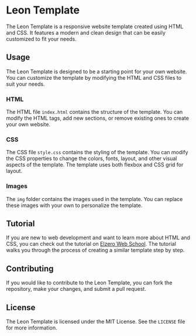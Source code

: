 # Leon Template

The Leon Template is a responsive website template created using HTML and CSS. It features a modern and clean design that can be easily customized to fit your needs.

## Usage

The Leon Template is designed to be a starting point for your own website. You can customize the template by modifying the HTML and CSS files to suit your needs.

### HTML

The HTML file `index.html` contains the structure of the template. You can modify the HTML tags, add new sections, or remove existing ones to create your own website.

### CSS

The CSS file `style.css` contains the styling of the template. You can modify the CSS properties to change the colors, fonts, layout, and other visual aspects of the template. The template uses both flexbox and CSS grid for layout.

### Images

The `img` folder contains the images used in the template. You can replace these images with your own to personalize the template.

## Tutorial

If you are new to web development and want to learn more about HTML and CSS, you can check out the tutorial on [Elzero Web School](https://www.youtube.com/playlist?list=PLDoPjvoNmBAzHSjcR-HnW9tnxyuye8KbF). The tutorial walks you through the process of creating a similar template step by step.

## Contributing

If you would like to contribute to the Leon Template, you can fork the repository, make your changes, and submit a pull request. 

## License

The Leon Template is licensed under the MIT License. See the `LICENSE` file for more information.


